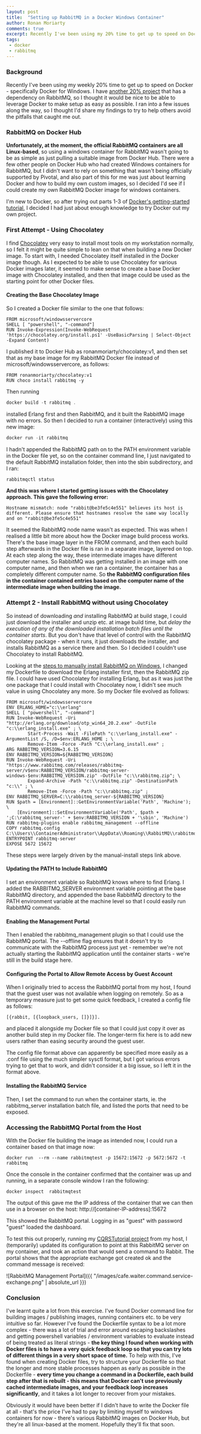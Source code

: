 ```yaml
---
layout: post
title:  "Setting up RabbitMQ in a Docker Windows Container"
author: Ronan Moriarty
comments: true
excerpt: Recently I've been using my 20% time to get up to speed on Docker - specifically Docker for Windows. I've used another of my other 20% projects, a project implementing the CQRS pattern, as a testing ground to get familiar with the concepts within the context of trying to solve a particular problem I've been having.
tags:
 - docker
 - rabbitmq
---
```


### Background

Recently I've been using my weekly 20% time to get up to speed on Docker - specifically Docker for Windows. I have [another 20% project](http://github.com/ronanmoriarty/cqrs-nu-tutorial) that has a dependency on RabbitMQ, so I thought it would be nice to be able to leverage Docker to make setup as easy as possible. I ran into a few issues along the way, so I thought I'd share my findings to try to help others avoid the pitfalls that caught me out.

### RabbitMQ on Docker Hub

**Unfortunately, at the moment, the official RabbitMQ containers are all Linux-based**, so using a windows container for RabbitMQ wasn't going to be as simple as just pulling a suitable image from Docker Hub. There were a few other people on Docker Hub who had created Windows containers for RabbitMQ, but I didn't want to rely on something that wasn't being officially supported by Pivotal, and also part of this for me was just about learning Docker and how to build my own custom images, so I decided I'd see if I could create my own RabbitMQ Docker image for windows containers.

I'm new to Docker, so after trying out parts 1-3 of [Docker's getting-started tutorial](https://docs.docker.com/get-started/), I decided I had just about enough knowledge to try Docker out my own project.

### First Attempt - Using Chocolatey

I find [Chocolatey](https://chocolatey.org/) very easy to install most tools on my workstation normally, so I felt it might be quite simple to lean on that when building a new Docker image. To start with, I needed Chocolatey itself installed in the Docker image though. As I expected to be able to use Chocolatey for various Docker images later, it seemed to make sense to create a base Docker image with Chocolatey installed, and then that image could be used as the starting point for other Docker files. 

#### Creating the Base Chocolatey Image

So I created a Docker file similar to the one that follows:

```docker
FROM microsoft/windowsservercore
SHELL [ "powershell", "-command"]
RUN Invoke-Expression(Invoke-WebRequest 'https://chocolatey.org/install.ps1' -UseBasicParsing | Select-Object -Expand Content)
```

I published it to Docker Hub as ronanmoriarty/chocolatey:v1, and then set that as my base image for my RabbitMQ Docker file instead of microsoft/windowsservercore, as follows:

```docker
FROM ronanmoriarty/chocolatey:v1
RUN choco install rabbitmq -y
```

Then running

```powershell
docker build -t rabbitmq .
```

installed Erlang first and then RabbitMQ, and it built the RabbitMQ image with no errors. So then I decided to run a container (interactively) using this new image:

```powershell
docker run -it rabbitmq
```

I hadn't appended the RabbitMQ path on to the PATH environment variable in the Docker file yet, so on the container command line, I just navigated to the default RabbitMQ installation folder, then into the sbin subdirectory, and I ran:

```powershell
rabbitmqctl status
```

**And this was where I started getting issues with the Chocolatey approach. This gave the following error:**

```
Hostname mismatch: node "rabbit@be3fe5c4e551" believes its host is different. Please ensure that hostnames resolve the same way locally and on "rabbit@be3fe5c4e551"
```

It seemed the RabbitMQ node name wasn't as expected. This was when I realised a little bit more about how the Docker image build process works. There's the base image layer in the FROM command, and then each build step afterwards in the Docker file is ran in a separate image, layered on top. At each step along the way, these intermediate images have different computer names. So RabbitMQ was getting installed in an image with one computer name, and then when we ran a container, the container has a completely different computer name. So **the RabbitMQ configuration files in the container contained entries based on the computer name of the intermediate image when building the image.**

### Attempt 2 - Install RabbitMQ without using Chocolatey

So instead of downloading *and* installing RabbitMQ at build stage, I could just download the installer and unzip etc. at image build time, but *delay the execution of any of the downloaded installation batch files until the container starts*. But you don't have that level of control with the RabbitMQ chocolatey package - when it runs, it just downloads the installer, and installs RabbitMQ as a service there and then. So I decided I couldn't use Chocolatey to install RabbitMQ.

Looking at the [steps to manually install RabbitMQ on Windows](https://www.rabbitmq.com/install-windows-manual.html), I changed my Dockerfile to download the Erlang installer first, then the RabbitMQ zip file. I could have used Chocolatey for installing Erlang, but as it was just the one package that I could install with Chocolatey now, I didn't see much value in using Chocolatey any more. So my Docker file evolved as follows:

```docker
FROM microsoft/windowsservercore
ENV ERLANG_HOME="c:\\erlang"
SHELL [ "powershell", "-command"]
RUN Invoke-WebRequest -Uri "http://erlang.org/download/otp_win64_20.2.exe" -OutFile "c:\\erlang_install.exe" ; \
        Start-Process -Wait -FilePath "c:\\erlang_install.exe" -ArgumentList /S, /D=$env:ERLANG_HOME ; \
        Remove-Item -Force -Path "C:\\erlang_install.exe" ;
ARG RABBITMQ_VERSION=3.6.15
ENV RABBITMQ_VERSION=${RABBITMQ_VERSION}
RUN Invoke-WebRequest -Uri "https://www.rabbitmq.com/releases/rabbitmq-server/v$env:RABBITMQ_VERSION/rabbitmq-server-windows-$env:RABBITMQ_VERSION.zip" -OutFile "c:\\rabbitmq.zip"; \
        Expand-Archive -Path "c:\\rabbitmq.zip" -DestinationPath "c:\\" ; \
        Remove-Item -Force -Path "c:\\rabbitmq.zip" ;
ENV RABBITMQ_SERVER=C:\\rabbitmq_server-${RABBITMQ_VERSION}
RUN $path = [Environment]::GetEnvironmentVariable('Path', 'Machine'); \
    [Environment]::SetEnvironmentVariable('Path', $path + ';C:\rabbitmq_server-' + $env:RABBITMQ_VERSION + '\sbin', 'Machine')
RUN rabbitmq-plugins enable rabbitmq_management --offline
COPY rabbitmq.config C:\\Users\\ContainerAdministrator\\AppData\\Roaming\\RabbitMQ\\rabbitmq.config
ENTRYPOINT rabbitmq-server
EXPOSE 5672 15672
```

These steps were largely driven by the manual-install steps link above. 

#### Updating the PATH to Include RabbitMQ

I set an environment variable so RabbitMQ knows where to find Erlang. I added the RABBITMQ_SERVER environment variable pointing at the base RabbitMQ directory, and appended the base RabbitMQ directory to the PATH environment variable at the machine level so that I could easily run RabbitMQ commands.

#### Enabling the Management Portal

Then I enabled the rabbitmq_management plugin so that I could use the RabbitMQ portal. The --offline flag ensures that it doesn't try to communicate with the RabbitMQ process just yet - remember we're not actually starting the RabbitMQ application until the container starts - we're still in the build stage here.

#### Configuring the Portal to Allow Remote Access by Guest Account

When I originally tried to access the RabbitMQ portal from my host, I found that the guest user was not available when logging on remotely. So as a temporary measure just to get some quick feedback, I created a config file as follows:

```
[{rabbit, [{loopback_users, []}]}].
```

and placed it alongside my Docker file so that I could just copy it over as another build step in my Docker file. The longer-term fix here is to add new users rather than easing security around the guest user.

The config file format above can apparently be specified more easily as a .conf file using the much simpler sysctl format, but I got various errors trying to get that to work, and didn't consider it a big issue, so I left it in the format above.

#### Installing the RabbitMQ Service

Then, I set the command to run when the container starts, ie. the rabbitmq_server installation batch file, and listed the ports that need to be exposed.

### Accessing the RabbitMQ Portal from the Host

With the Docker file building the image as intended now, I could run a container based on that image now:

```
docker run  --rm --name rabbitmqtest -p 15672:15672 -p 5672:5672 -t rabbitmq
```

Once the console in the container confirmed that the container was up and running, in a separate console window I ran the following:
```
docker inspect  rabbitmqtest

```

The output of this gave me the IP address of the container that we can then use in a browser on the host:
http://[container-IP-address]:15672

This showed the RabbitMQ portal. Logging in as "guest" with password "guest" loaded the dashboard.


To test this out properly, running my [CQRSTutorial project](http://github.com/ronanmoriarty/cqrs-nu-tutorial) from my host, I (temporarily) updated its configuration to point at this RabbitMQ server on my container, and took an action that would send a command to Rabbit. The portal shows that the appropriate exchange got created ok and the command message is received:

![RabbitMQ Management Portal]({{ "/images/cafe.waiter.command.service-exchange.png" | absolute_url }})

### Conclusion

I've learnt quite a lot from this exercise. I've found Docker command line for building images / publishing images, running containers etc. to be very intuitive so far. However I've found the Dockerfile syntax to be a lot more complex - there was a lot of trial and error around escaping backslashes and getting powershell variables / environment variables to evaluate instead of being treated as literal strings - **the key thing I found when working with Docker files is to have a very quick feedback loop so that you can try lots of different things in a very short space of time.** To help with this, I've found when creating Docker files, try to structure your Dockerfile so that the longer and more stable processes happen as early as possible in the Dockerfile - **every time you change a command in a Dockerfile, each build step after that is rebuilt - this means that Docker can't use previously cached intermediate images, and your feedback loop increases significantly**, and it takes a lot longer to recover from your mistakes.

Obviously it would have been better if I didn't have to write the Docker file at all - that's the price I've had to pay by limiting myself to windows containers for now - there's various RabbitMQ images on Docker Hub, but they're all linux-based at the moment. Hopefully they'll fix that soon.

